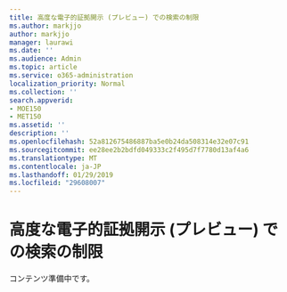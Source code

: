 ```yaml
---
title: 高度な電子的証拠開示 (プレビュー) での検索の制限
ms.author: markjjo
author: markjjo
manager: laurawi
ms.date: ''
ms.audience: Admin
ms.topic: article
ms.service: o365-administration
localization_priority: Normal
ms.collection: ''
search.appverid:
- MOE150
- MET150
ms.assetid: ''
description: ''
ms.openlocfilehash: 52a812675486887ba5e0b24da508314e32e07c91
ms.sourcegitcommit: ee28ee2b2bdfd049333c2f495d7f7780d13af4a6
ms.translationtype: MT
ms.contentlocale: ja-JP
ms.lasthandoff: 01/29/2019
ms.locfileid: "29608007"
---
```

# <a name="search-limits-in-advanced-ediscovery-preview"></a>高度な電子的証拠開示 (プレビュー) での検索の制限

コンテンツ準備中です。
